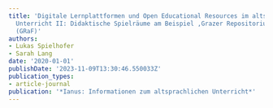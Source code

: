 ```yaml
---
title: 'Digitale Lernplattformen und Open Educational Resources im altsprachlichen
  Unterricht II: Didaktische Spielräume am Beispiel ‚Grazer Repositorium antiker Fabeln‘
  (GRaF)'
authors:
- Lukas Spielhofer
- Sarah Lang
date: '2020-01-01'
publishDate: '2023-11-09T13:30:46.550033Z'
publication_types:
- article-journal
publication: '*Ianus: Informationen zum altsprachlichen Unterricht*'
---
```

